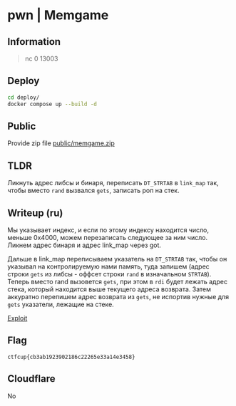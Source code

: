 # pwn | Memgame

## Information

> nc 0 13003

## Deploy

```sh
cd deploy/
docker compose up --build -d
```

## Public

Provide zip file [public/memgame.zip](./public/memgame.zip)

## TLDR

Ликнуть адрес либсы и бинаря, переписать `DT_STRTAB` в `link_map` так, чтобы вместо `rand` вызвался `gets`, записать роп на стек.

## Writeup (ru)

Мы указывает индекс, и если по этому индексу находится число, меньше 0x4000, можем перезаписать следующее за ним число. Ликнем адрес бинаря и адрес link_map через got. 

Дальше в link_map переписываем указатель на `DT_STRTAB` так, чтобы он указывал на контролируемую нами память, туда запишем (адрес строки `gets` из либсы - оффсет строки `rand` в изначальном `STRTAB`). Теперь вместо rand вызовется `gets`, при этом в `rdi` будет лежать адрес стека, который находится выше текущего адреса возврата. Затем аккуратно перепишем адрес возврата из `gets`, не испортив нужные для `gets` указатели, лежащие на стеке.

[Exploit](./solve/sploit.py)

## Flag

```
ctfcup{cb3ab1923902186c22265e33a14e3458}
```

## Cloudflare

No
